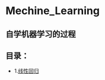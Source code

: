 # Mechine_Learning
## 自学机器学习的过程  
## 目录：
  * 1.[线性回归](https://github.com/youxiangming/Mechine_Learning/blob/master/%E7%BA%BF%E6%80%A7%E5%9B%9E%E5%BD%92/Linear_regression.md)
  
  
